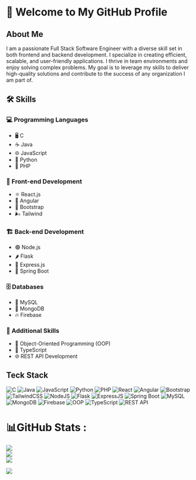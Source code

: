 # 👋 Welcome to My GitHub Profile

## About Me

I am a passionate Full Stack Software Engineer with a diverse skill set in both frontend and backend development. I specialize in creating efficient, scalable, and user-friendly applications. I thrive in team environments and enjoy solving complex problems. My goal is to leverage my skills to deliver high-quality solutions and contribute to the success of any organization I am part of.

## 🛠️ Skills

### 💻 Programming Languages
- 🖥️ C
- ☕ Java
- 🌐 JavaScript
- 🐍 Python
- 🐘 PHP

### 🎨 Front-end Development
- ⚛️ React.js
- 📐 Angular
- 🎨 Bootstrap
- 🌬️ Tailwind

### 🏗️ Back-end Development
- 🟢 Node.js
- 🌶️ Flask
- 🚂 Express.js
- 🌱 Spring Boot

### 🗄️ Databases
- 🐬 MySQL
- 🍃 MongoDB
- 🔥 Firebase

### 🔧 Additional Skills
- 🧩 Object-Oriented Programming (OOP)
- 📜 TypeScript
- 🌐 REST API Development

## Teck Stack
![C](https://img.shields.io/badge/c-%2300599C.svg?style=for-the-badge&logo=c&logoColor=white) 
![Java](https://img.shields.io/badge/java-%23ED8B00.svg?style=for-the-badge&logo=java&logoColor=white) 
![JavaScript](https://img.shields.io/badge/javascript-%23323330.svg?style=for-the-badge&logo=javascript&logoColor=%23F7DF1E) 
![Python](https://img.shields.io/badge/python-3670A0?style=for-the-badge&logo=python&logoColor=ffdd54) 
![PHP](https://img.shields.io/badge/php-%23777BB4.svg?style=for-the-badge&logo=php&logoColor=white) 
![React](https://img.shields.io/badge/react-%2320232a.svg?style=for-the-badge&logo=react&logoColor=%2361DAFB) 
![Angular](https://img.shields.io/badge/angular-%23DD0031.svg?style=for-the-badge&logo=angular&logoColor=white) 
![Bootstrap](https://img.shields.io/badge/bootstrap-%23563D7C.svg?style=for-the-badge&logo=bootstrap&logoColor=white) 
![TailwindCSS](https://img.shields.io/badge/tailwindcss-%2338B2AC.svg?style=for-the-badge&logo=tailwind-css&logoColor=white) 
![NodeJS](https://img.shields.io/badge/node.js-6DA55F?style=for-the-badge&logo=node.js&logoColor=white) 
![Flask](https://img.shields.io/badge/flask-%23000.svg?style=for-the-badge&logo=flask&logoColor=white) 
![ExpressJS](https://img.shields.io/badge/express.js-%23404d59.svg?style=for-the-badge&logo=express&logoColor=%2361DAFB) 
![Spring Boot](https://img.shields.io/badge/spring%20boot-%236DB33F.svg?style=for-the-badge&logo=spring-boot&logoColor=white) 
![MySQL](https://img.shields.io/badge/mysql-%2300f.svg?style=for-the-badge&logo=mysql&logoColor=white) 
![MongoDB](https://img.shields.io/badge/MongoDB-%234ea94b.svg?style=for-the-badge&logo=mongodb&logoColor=white) 
![Firebase](https://img.shields.io/badge/firebase-%23039BE5.svg?style=for-the-badge&logo=firebase) 
![OOP](https://img.shields.io/badge/OOP-00599C?style=for-the-badge)
![TypeScript](https://img.shields.io/badge/typescript-%23007ACC.svg?style=for-the-badge&logo=typescript&logoColor=white) 
![REST API](https://img.shields.io/badge/REST-02569B?style=for-the-badge)

# 📊GitHub Stats :
![](https://github-readme-stats.vercel.app/api?username=Dineshlahi&theme=highcontrast&hide_border=false&include_all_commits=false&count_private=false)<br/>
![](https://github-readme-streak-stats.herokuapp.com/?user=Dineshlahi&theme=highcontrast&hide_border=false)<br/>
![](https://github-readme-stats.vercel.app/api/top-langs/?username=Dineshlahi&theme=highcontrast&hide_border=false&include_all_commits=false&count_private=false&layout=compact)


[![](https://visitcount.itsvg.in/api?id=Dineshlahi&icon=5&color=6)](https://visitcount.itsvg.in)



